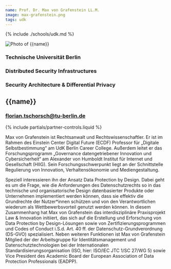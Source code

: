 ```yaml
---
name: Prof. Dr. Max von Grafenstein LL.M.
image: max-grafenstein.png
tags: udk
---
```


{% include ./schools/udk.md %}

<div class="component-partner">

![Photo of {{name}}](/assets/images/{{image}})

<div>

### Technische Universität Berlin

### Distributed Security Infrastructures

### Security Architecture & Differential Privacy

## {{name}}

### florian.tschorsch@tu-berlin.de


</div>
{% include partials/partner-controls.liquid %}
</div>

Max von Grafenstein ist Rechtsanwalt und Rechtswissenschaftler. Er ist im Rahmen des Einstein Center Digital Future (ECDF) Professor für „Digitale Selbstbestimmung“ am UdK Berlin Career College. Außerdem leitet er das Forschungsprogramm „Governance datengetriebener Innovation und Cybersicherheit“ am Alexander von Humboldt Institut für Internet und Gesellschaft (HIIG). Sein Forschungsschwerpunkt liegt an der Schnittstelle Regulierung von Innovation, Verhaltensökonomie und Mediengestaltung.

Speziell interessieren ihn der Ansatz Data Protection by Design. Dabei geht es um die Frage, wie die Anforderungen des Datenschutzrechts so in das technische und organisatorische Design datenbasierter Produkte oder Unternehmen implementiert werden können, dass sie effektiv die Grundrechte der Nutzer*innen schützen und von den Verantwortlichen wiederum als Wettbewerbsvorteil genutzt werden können. In diesem Zusammenhang hat Max von Grafenstein das interdisziplinäre Praxisprojekt Law & Innovation initiiert, das sich auf die Erstellung und Erforschung von Data Protection by Design-Lösungen sowie von Zertifizierungsprogrammen und Codes of Conduct i.S.d. Art. 40 ff. der Datenschutz-Grundverordnung (DS-GVO) spezialisiert. Neben weiteren Funktionen ist Max von Grafenstein Mitglied der der Arbeitsgruppe für Identitätsmanagement und Datenschutztechnologien bei der Internationalen Standardisierungsorganisation (ISO, hier: ISO/IEC JTC 1/SC 27/WG 5) sowie Vice President des Academic Board der European Association of Data Protection Professionals (EADPP). 
